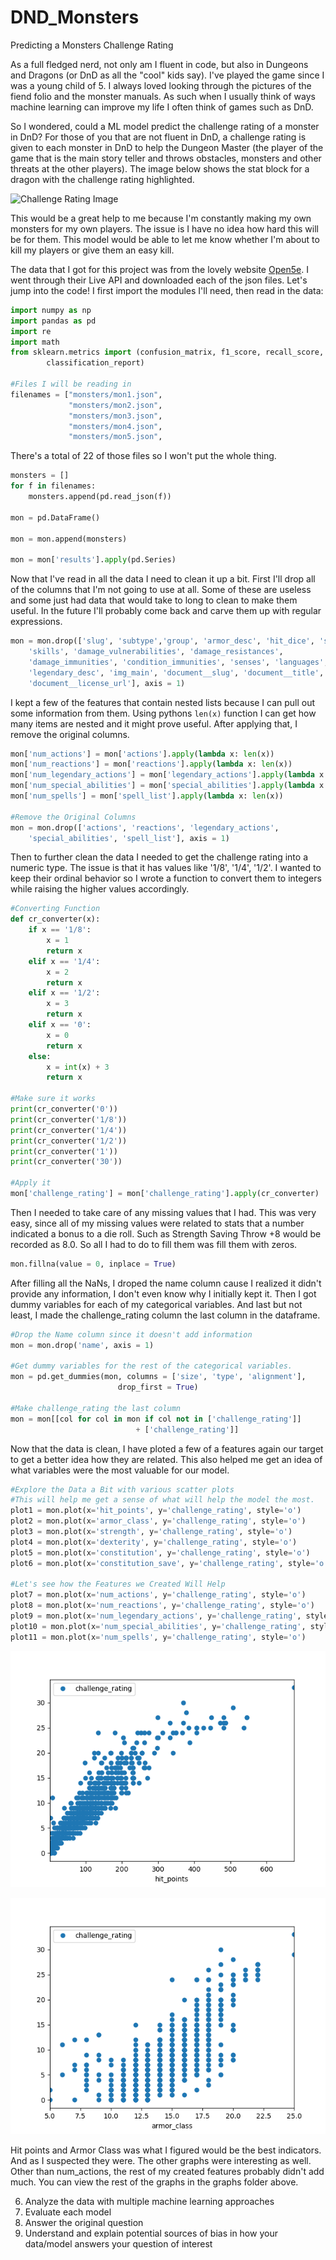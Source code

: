 # DND_Monsters
Predicting a Monsters Challenge Rating

As a full fledged nerd, not only am I fluent in code, but also in Dungeons and 
Dragons (or DnD as all the "cool" kids say). I've played the game since I was
a young child of 5. I always loved looking through the pictures of the fiend 
folio and the monster manuals. As such when I usually think of ways machine 
learning can improve my life I often think of games such as DnD.

So I wondered, could a ML model predict the challenge rating of a monster in 
DnD? For those of you that are not fluent in DnD, a challenge rating is given
to each monster in DnD to help the Dungeon Master (the player of the game that 
is the main story teller and throws obstacles, monsters and other threats at the
other players). The image below shows the stat block for a dragon with the
challenge rating highlighted.

![Challenge Rating Image](https://4.bp.blogspot.com/-RS6NaXZPb6A/V5vQO-IFt9I/AAAAAAAAIZI/3JqykSpr1k4oBkfYMpmoQs0Vq3mLaNSxwCLcB/s1600/challengerating.jpg)

This would be a great help to me because I'm constantly making my own monsters 
for my own players. The issue is I have no idea how hard this will be for them.
This model would be able to let me know whether I'm about to kill my players or
give them an easy kill.

The data that I got for this project was from the lovely website [Open5e](https://open5e.com/).
I went through their Live API and downloaded each of the json files. Let's jump
into the code! I first import the modules I'll need, then read in the data:

```python
import numpy as np
import pandas as pd
import re
import math
from sklearn.metrics import (confusion_matrix, f1_score, recall_score,
        classification_report)

#Files I will be reading in
filenames = ["monsters/mon1.json",
             "monsters/mon2.json",
             "monsters/mon3.json",
             "monsters/mon4.json",
             "monsters/mon5.json",
```

There's a total of 22 of those files so I won't put the whole thing.

```python
monsters = []
for f in filenames:
    monsters.append(pd.read_json(f))

mon = pd.DataFrame()

mon = mon.append(monsters)

mon = mon['results'].apply(pd.Series)
```

Now that I've read in all the data I need to clean it up a bit. First I'll drop
all of the columns that I'm not going to use at all. Some of these are useless
and some just had data that would take to long to clean to make them useful. 
In the future I'll probably come back and carve them up with regular expressions.

```python
mon = mon.drop(['slug', 'subtype','group', 'armor_desc', 'hit_dice', 'speed',
    'skills', 'damage_vulnerabilities', 'damage_resistances',
    'damage_immunities', 'condition_immunities', 'senses', 'languages',
    'legendary_desc', 'img_main', 'document__slug', 'document__title',
    'document__license_url'], axis = 1)
```

I kept a few of the features that contain nested lists because I can pull out
some information from them. Using pythons `len(x)` function I can get how many 
items are nested and it might prove useful. After applying that, I remove the
original columns.

```python
mon['num_actions'] = mon['actions'].apply(lambda x: len(x))
mon['num_reactions'] = mon['reactions'].apply(lambda x: len(x))
mon['num_legendary_actions'] = mon['legendary_actions'].apply(lambda x: len(x))
mon['num_special_abilities'] = mon['special_abilities'].apply(lambda x: len(x))
mon['num_spells'] = mon['spell_list'].apply(lambda x: len(x))

#Remove the Original Columns
mon = mon.drop(['actions', 'reactions', 'legendary_actions',
    'special_abilities', 'spell_list'], axis = 1)
```

Then to further clean the data I needed to get the challenge rating into a
numeric type. The issue is that it has values like '1/8', '1/4', '1/2'. I wanted
to keep their ordinal behavior so I wrote a function to convert them to integers
while raising the higher values accordingly.

```python
#Converting Function
def cr_converter(x):
    if x == '1/8':
        x = 1
        return x
    elif x == '1/4':
        x = 2
        return x
    elif x == '1/2':
        x = 3
        return x
    elif x == '0':
        x = 0
        return x
    else:
        x = int(x) + 3
        return x

#Make sure it works
print(cr_converter('0'))
print(cr_converter('1/8'))
print(cr_converter('1/4'))
print(cr_converter('1/2'))
print(cr_converter('1'))
print(cr_converter('30'))

#Apply it
mon['challenge_rating'] = mon['challenge_rating'].apply(cr_converter)
```

Then I needed to take care of any missing values that I had. This was very easy,
since all of my missing values were related to stats that a number indicated a 
bonus to a die roll. Such as Strength Saving Throw +8 would be recorded as 8.0.
So all I had to do to fill them was fill them with zeros.

```python
mon.fillna(value = 0, inplace = True)
```

After filling all the NaNs, I droped the name column cause I realized it didn't
provide any information, I don't even know why I initially kept it. Then I got
dummy variables for each of my categorical variables. And last but not least,
I made the challenge_rating column the last column in the dataframe.

```python
#Drop the Name column since it doesn't add information
mon = mon.drop('name', axis = 1)

#Get dummy variables for the rest of the categorical variables.
mon = pd.get_dummies(mon, columns = ['size', 'type', 'alignment'],
                        drop_first = True)

#Make challenge_rating the last column
mon = mon[[col for col in mon if col not in ['challenge_rating']]
                            + ['challenge_rating']]
```
Now that the data is clean, I have ploted a few of a features again our target
to get a better idea how they are related. This also helped me get an idea of 
what variables were the most valuable for our model. 

```python
#Explore the Data a Bit with various scatter plots
#This will help me get a sense of what will help the model the most.
plot1 = mon.plot(x='hit_points', y='challenge_rating', style='o')
plot2 = mon.plot(x='armor_class', y='challenge_rating', style='o')
plot3 = mon.plot(x='strength', y='challenge_rating', style='o')
plot4 = mon.plot(x='dexterity', y='challenge_rating', style='o')
plot5 = mon.plot(x='constitution', y='challenge_rating', style='o')
plot6 = mon.plot(x='constitution_save', y='challenge_rating', style='o')

#Let's see how the Features we Created Will Help
plot7 = mon.plot(x='num_actions', y='challenge_rating', style='o')
plot8 = mon.plot(x='num_reactions', y='challenge_rating', style='o')
plot9 = mon.plot(x='num_legendary_actions', y='challenge_rating', style='o')
plot10 = mon.plot(x='num_special_abilities', y='challenge_rating', style='o')
plot11 = mon.plot(x='num_spells', y='challenge_rating', style='o')
```

![Figure_1](https://github.com/nhphillips5/DND_Monsters/blob/main/graphs/Figure_1.png)

![Figure_2](https://github.com/nhphillips5/DND_Monsters/blob/main/graphs/Figure_2.png)

Hit points and Armor Class was what I figured would be the best indicators.
And as I suspected they were. The other graphs were interesting as well.
Other than num_actions, the rest of my created features probably didn't add much.
You can view the rest of the graphs in the graphs folder above.

6. Analyze the data with multiple machine learning approaches
7. Evaluate each model
8. Answer the original question
9. Understand and explain potential sources of bias in how your data/model
   answers your question of interest
